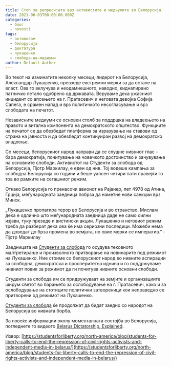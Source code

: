 ```yaml
---
title: Стоп за репресијата врз активистите и медиумите во Белорусија
date: 2021-06-03T00:00:00.000Z
categories:
  - блог
  - novosti
tags:
  - активизам
  - белорусија
  - диктатура
  - лукашенко
  - слобода-на-медиуми
author: Default Author
---
```


Во текот на изминатите неколку месеци, лидерот на Белорусија, Александар Лукашенко, превзеде екстремни мерки за да остане на власт. Ова го вклучува и неодамнешното, наводно, киднапирано патничко летало одобрено од државата. Веруваме дека ужасниот инцидент со апсењето на г. Пратасевич и неговата девојка Софија Сапега, е срамен напад и врз политичкото несогласување и врз слободата на печатот.

Независните медиуми се основен столб за поддршка на владеењето на правото и витална компонента на демократското општество. Функциите на печатот се да обезбедат платформа за изразување на ставови од страна на јавноста и да обезбедат континуиран развој на демократско владеење.

Со месеци, белорускиот народ направи да се слушне нивниот глас - бара демократија, почитување на човечкото достоинство и зачувување на основните слободи. Активистот на Студенти за слобода од Белорусија, Пјотр Маркилау, е еден од нив. Тој водеше кампања за слободна Белорусија со години и беше уапсен четири пати правејќи го тоа во рамките на сегашниот режим. 

Откако Белорусија го пренасочи авионот на Рајанер, лет 4978 од Атина, Грција, меѓународната заедница побрза да наметне нови санкции врз Минск.

„Лукашенко пропагира терор во Белорусија и во странство. Мислам дека е одлично што меѓународната заедница даде не само силни изјави, туку презеде и вистински акции. Лукашенко и неговиот режим треба да разберат дека ова ќе има сериозни последици. Можеби нема да доведат до брза промена во земјата, но овие мерки се императив.” - Пјотр Маркилау

Заедницата на [Студенти за слобода](https://studentsforliberty.org/europe/) го осудува тековното малтретирање и произволното притворање на новинарите под режимот на Лукашенко. Ние стоиме со белорускиот народ во нивните аспирации за слободна, демократска и просперитетна иднина и го поддржуваме нивниот повик за режимот да ги почитува нивните основни слободи.

Студенти за слобода им се придружуваат на земјите и организациите ширум светот во барањето за ослободување на г. Пратасевич, како и за ослободување на стотиците политички затвореници кои неправедно се притворени од режимот на Лукашенко.

[Студенти за слобода](https://studentsforliberty.org/europe/) ќе продолжат да бидат заедно со народот на Белорусија во нивната борба.

За повеќе информации околу моменталната состојба во Белорусија, погледнете го видеото [Belarus Dictatorship, Explained](https://www.youtube.com/watch?v=J3BMrC4O3dY).

Извор: [https://studentsforliberty.org/north-america/blog/students-for-liberty-calls-to-end-the-repression-of-civil-rights-activists-and-independent-media-in-belarus/](https://studentsforliberty.org/north-america/blog/students-for-liberty-calls-to-end-the-repression-of-civil-rights-activists-and-independent-media-in-belarus/)
